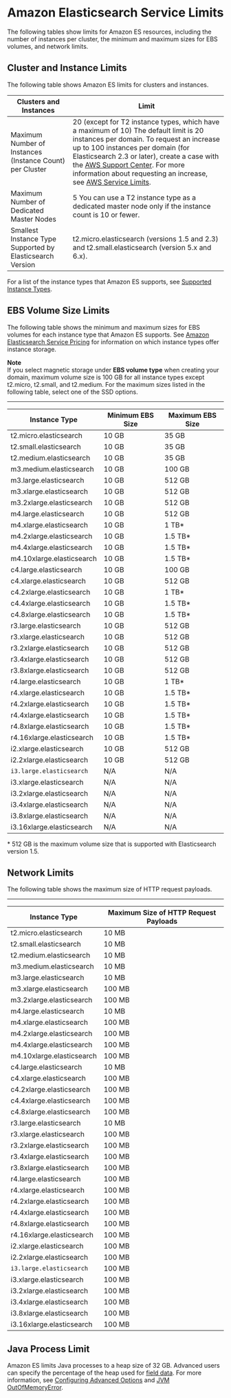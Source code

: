# Amazon Elasticsearch Service Limits<a name="aes-limits"></a>

The following tables show limits for Amazon ES resources, including the number of instances per cluster, the minimum and maximum sizes for EBS volumes, and network limits\.

## Cluster and Instance Limits<a name="clusterresource"></a>

The following table shows Amazon ES limits for clusters and instances\. 


| Clusters and Instances | Limit | 
| --- | --- | 
| Maximum Number of Instances \(Instance Count\) per Cluster | 20 \(except for T2 instance types, which have a maximum of 10\) The default limit is 20 instances per domain\. To request an increase up to 100 instances per domain \(for Elasticsearch 2\.3 or later\), create a case with the [AWS Support Center](https://console.aws.amazon.com/support/home#/)\.   For more information about requesting an increase, see [AWS Service Limits](http://docs.aws.amazon.com/general/latest/gr/aws_service_limits.html)\.   | 
| Maximum Number of Dedicated Master Nodes | 5  You can use a T2 instance type as a dedicated master node only if the instance count is 10 or fewer\.  | 
| Smallest Instance Type Supported by Elasticsearch Version | t2\.micro\.elasticsearch \(versions 1\.5 and 2\.3\) and t2\.small\.elasticsearch \(version 5\.x and 6\.x\)\. | 

For a list of the instance types that Amazon ES supports, see [Supported Instance Types](aes-supported-instance-types.md)\.

## EBS Volume Size Limits<a name="ebsresource"></a>

The following table shows the minimum and maximum sizes for EBS volumes for each instance type that Amazon ES supports\. See [Amazon Elasticsearch Service Pricing](https://aws.amazon.com/elasticsearch-service/pricing/) for information on which instance types offer instance storage\.

**Note**  
If you select magnetic storage under **EBS volume type** when creating your domain, maximum volume size is 100 GB for all instance types except t2\.micro, t2\.small, and t2\.medium\. For the maximum sizes listed in the following table, select one of the SSD options\.


****  

| Instance Type | Minimum EBS Size | Maximum EBS Size | 
| --- | --- | --- | 
| t2\.micro\.elasticsearch | 10 GB | 35 GB | 
| t2\.small\.elasticsearch | 10 GB | 35 GB | 
| t2\.medium\.elasticsearch | 10 GB | 35 GB | 
| m3\.medium\.elasticsearch | 10 GB | 100 GB | 
| m3\.large\.elasticsearch | 10 GB | 512 GB | 
| m3\.xlarge\.elasticsearch | 10 GB | 512 GB | 
| m3\.2xlarge\.elasticsearch | 10 GB | 512 GB | 
| m4\.large\.elasticsearch | 10 GB | 512 GB | 
| m4\.xlarge\.elasticsearch | 10 GB | 1 TB\* | 
| m4\.2xlarge\.elasticsearch | 10 GB | 1\.5 TB\* | 
| m4\.4xlarge\.elasticsearch | 10 GB | 1\.5 TB\* | 
| m4\.10xlarge\.elasticsearch | 10 GB | 1\.5 TB\* | 
| c4\.large\.elasticsearch | 10 GB | 100 GB | 
| c4\.xlarge\.elasticsearch | 10 GB | 512 GB | 
| c4\.2xlarge\.elasticsearch | 10 GB | 1 TB\* | 
| c4\.4xlarge\.elasticsearch | 10 GB | 1\.5 TB\* | 
| c4\.8xlarge\.elasticsearch | 10 GB | 1\.5 TB\* | 
| r3\.large\.elasticsearch | 10 GB | 512 GB | 
| r3\.xlarge\.elasticsearch | 10 GB | 512 GB | 
| r3\.2xlarge\.elasticsearch | 10 GB | 512 GB | 
| r3\.4xlarge\.elasticsearch | 10 GB | 512 GB | 
| r3\.8xlarge\.elasticsearch | 10 GB | 512 GB | 
| r4\.large\.elasticsearch | 10 GB | 1 TB\* | 
| r4\.xlarge\.elasticsearch | 10 GB | 1\.5 TB\* | 
| r4\.2xlarge\.elasticsearch | 10 GB | 1\.5 TB\* | 
| r4\.4xlarge\.elasticsearch | 10 GB | 1\.5 TB\* | 
| r4\.8xlarge\.elasticsearch | 10 GB | 1\.5 TB\* | 
| r4\.16xlarge\.elasticsearch | 10 GB | 1\.5 TB\* | 
| i2\.xlarge\.elasticsearch | 10 GB | 512 GB | 
| i2\.2xlarge\.elasticsearch | 10 GB | 512 GB | 
|  `i3.large.elasticsearch`  | N/A | N/A | 
| i3\.xlarge\.elasticsearch | N/A | N/A | 
| i3\.2xlarge\.elasticsearch | N/A | N/A | 
| i3\.4xlarge\.elasticsearch | N/A | N/A | 
| i3\.8xlarge\.elasticsearch | N/A | N/A | 
| i3\.16xlarge\.elasticsearch | N/A | N/A | 

\* 512 GB is the maximum volume size that is supported with Elasticsearch version 1\.5\.

## Network Limits<a name="network-limits"></a>

The following table shows the maximum size of HTTP request payloads\.


****  

| Instance Type | Maximum Size of HTTP Request Payloads | 
| --- | --- | 
| t2\.micro\.elasticsearch | 10 MB | 
| t2\.small\.elasticsearch | 10 MB | 
| t2\.medium\.elasticsearch | 10 MB | 
| m3\.medium\.elasticsearch | 10 MB | 
| m3\.large\.elasticsearch | 10 MB | 
| m3\.xlarge\.elasticsearch | 100 MB | 
| m3\.2xlarge\.elasticsearch | 100 MB | 
| m4\.large\.elasticsearch | 10 MB | 
| m4\.xlarge\.elasticsearch | 100 MB | 
| m4\.2xlarge\.elasticsearch | 100 MB | 
| m4\.4xlarge\.elasticsearch | 100 MB | 
| m4\.10xlarge\.elasticsearch | 100 MB | 
| c4\.large\.elasticsearch | 10 MB | 
| c4\.xlarge\.elasticsearch | 100 MB | 
| c4\.2xlarge\.elasticsearch | 100 MB | 
| c4\.4xlarge\.elasticsearch | 100 MB | 
| c4\.8xlarge\.elasticsearch | 100 MB | 
| r3\.large\.elasticsearch | 10 MB | 
| r3\.xlarge\.elasticsearch | 100 MB | 
| r3\.2xlarge\.elasticsearch | 100 MB | 
| r3\.4xlarge\.elasticsearch | 100 MB | 
| r3\.8xlarge\.elasticsearch | 100 MB  | 
| r4\.large\.elasticsearch | 100 MB | 
| r4\.xlarge\.elasticsearch | 100 MB | 
| r4\.2xlarge\.elasticsearch | 100 MB | 
| r4\.4xlarge\.elasticsearch | 100 MB | 
| r4\.8xlarge\.elasticsearch | 100 MB | 
| r4\.16xlarge\.elasticsearch | 100 MB | 
| i2\.xlarge\.elasticsearch | 100 MB | 
| i2\.2xlarge\.elasticsearch | 100 MB | 
|  `i3.large.elasticsearch`  | 100 MB | 
| i3\.xlarge\.elasticsearch | 100 MB | 
| i3\.2xlarge\.elasticsearch | 100 MB | 
| i3\.4xlarge\.elasticsearch | 100 MB | 
| i3\.8xlarge\.elasticsearch | 100 MB | 
| i3\.16xlarge\.elasticsearch | 100 MB | 

## Java Process Limit<a name="aes-java-process-limit"></a>

Amazon ES limits Java processes to a heap size of 32 GB\. Advanced users can specify the percentage of the heap used for [field data](https://www.elastic.co/guide/en/elasticsearch/reference/current/fielddata.html)\. For more information, see [Configuring Advanced Options](es-createupdatedomains.md#es-createdomain-configure-advanced-options) and [JVM OutOfMemoryError](aes-handling-errors.md#aes-handling-errors-jvm_out_of_memory_error)\.